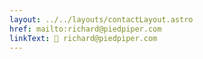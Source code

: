 ```yaml
---
layout: ../../layouts/contactLayout.astro
href: mailto:richard@piedpiper.com
linkText: 📧 richard@piedpiper.com
---
```

